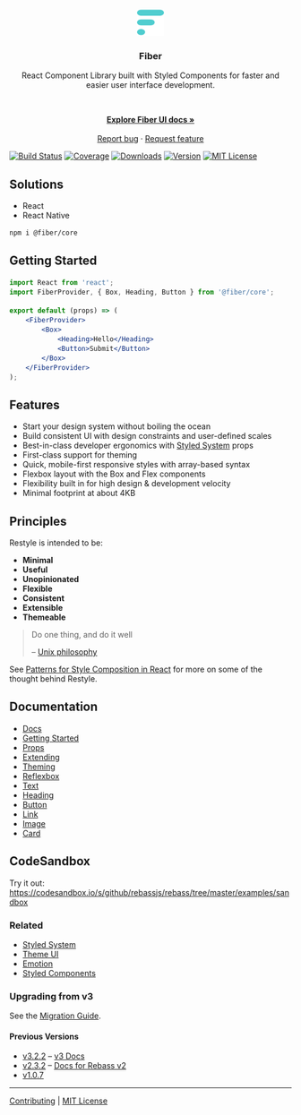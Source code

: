 <p align="center">
  <a href="https://fiberui.com">
    <img src="./logo.svg" alt="Fiber UI logo" width="48" height="48">
  </a>
</p>

<h3 align="center">Fiber</h3>
<p align="center">React Component Library built with Styled Components for faster and easier user interface development.</p>
<br>
<p align="center">
  <a href="https://fiberui.com"><strong>Explore Fiber UI docs »</strong></a>
  <br>
  <br>
  <a href="https://github.com/fiberui/css/issues/new?template=bug.md">Report bug</a>
  ·
  <a href="https://github.com/fiberui/css/issues/new?template=feature.md&labels=feature">Request feature</a>
</p>

[![Build Status][badge]][travis]
[![Coverage][coverage-badge]][coverage]
[![Downloads][downloads-badge]][npm]
[![Version][version-badge]][npm]
[![MIT License][license-badge]](LICENSE.md)

[badge]: https://flat.badgen.net/travis/rebassjs/rebass/master
[travis]: https://travis-ci.org/rebassjs/rebass
[coverage-badge]: https://flat.badgen.net/codecov/c/github/rebassjs/rebass
[coverage]: https://codecov.io/github/rebassjs/rebass
[downloads-badge]: https://flat.badgen.net/npm/dw/rebass
[version-badge]: https://flat.badgen.net/npm/v/rebass
[license-badge]: https://flat.badgen.net/badge/license/MIT/blue
[npm]: https://npmjs.com/package/fiberui-react

## Solutions

-   React
-   React Native

```sh
npm i @fiber/core
```

## Getting Started

```jsx
import React from 'react';
import FiberProvider, { Box, Heading, Button } from '@fiber/core';

export default (props) => (
	<FiberProvider>
		<Box>
			<Heading>Hello</Heading>
			<Button>Submit</Button>
		</Box>
	</FiberProvider>
);
```

## Features

-   Start your design system without boiling the ocean
-   Build consistent UI with design constraints and user-defined scales
-   Best-in-class developer ergonomics with [Styled System][] props
-   First-class support for theming
-   Quick, mobile-first responsive styles with array-based syntax
-   Flexbox layout with the Box and Flex components
-   Flexibility built in for high design & development velocity
-   Minimal footprint at about 4KB

## Principles

Restyle is intended to be:

-   **Minimal**
-   **Useful**
-   **Unopinionated**
-   **Flexible**
-   **Consistent**
-   **Extensible**
-   **Themeable**

> Do one thing, and do it well
>
> – [Unix philosophy](https://en.wikipedia.org/wiki/Unix_philosophy#Do_One_Thing_and_Do_It_Well)

See [Patterns for Style Composition in React](http://jxnblk.com/writing/patterns-for-style-composition-in-react/)
for more on some of the thought behind Restyle.

## Documentation

-   [Docs](https://rebassjs.org)
-   [Getting Started](https://rebassjs.org/getting-started)
-   [Props](https://rebassjs.org/props)
-   [Extending](https://rebassjs.org/extending)
-   [Theming](https://rebassjs.org/theming)
-   [Reflexbox](https://rebassjs.org/reflexbox)
-   [Text](https://rebassjs.org/Text)
-   [Heading](https://rebassjs.org/Heading)
-   [Button](https://rebassjs.org/Button)
-   [Link](https://rebassjs.org/Link)
-   [Image](https://rebassjs.org/Image)
-   [Card](https://rebassjs.org/Card)

## CodeSandbox

Try it out:
https://codesandbox.io/s/github/rebassjs/rebass/tree/master/examples/sandbox

### Related

-   [Styled System][]
-   [Theme UI][]
-   [Emotion][]
-   [Styled Components][]

[styled system]: https://styled-system.com
[styled components]: https://github.com/styled-components/styled-components
[emotion]: https://github.com/emotion-js/emotion
[theme ui]: https://theme-ui.com

### Upgrading from v3

See the [Migration Guide](https://rebassjs.org/migrating/).

#### Previous Versions

-   [v3.2.2](https://github.com/rebassjs/rebass/tree/v3.2.2) – [v3 Docs](https://rebass-v3.now.sh)
-   [v2.3.2](https://github.com/rebassjs/rebass/tree/v2) – [Docs for Rebass v2](https://rebass-v2.now.sh)
-   [v1.0.7](https://github.com/rebassjs/rebass/tree/v1.0.7)

---

[Contributing](CONTRIBUTING.md) | [MIT License](LICENSE.md)
